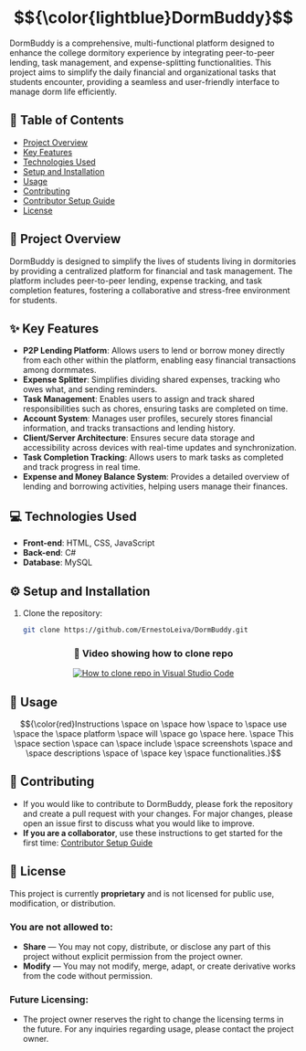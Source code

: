 # $${\color{lightblue}DormBuddy}$$

DormBuddy is a comprehensive, multi-functional platform designed to enhance the college dormitory experience by integrating peer-to-peer lending, task management, and expense-splitting functionalities. This project aims to simplify the daily financial and organizational tasks that students encounter, providing a seamless and user-friendly interface to manage dorm life efficiently.

## 📑 Table of Contents
- [Project Overview](#-project-overview)
- [Key Features](#-key-features)
- [Technologies Used](#-technologies-used)
- [Setup and Installation](#%EF%B8%8F-setup-and-installation)
- [Usage](#-usage)
- [Contributing](#-contributing)
- [Contributor Setup Guide](SETUP.md)
- [License](#-license)

## 📝 Project Overview
DormBuddy is designed to simplify the lives of students living in dormitories by providing a centralized platform for financial and task management. The platform includes peer-to-peer lending, expense tracking, and task completion features, fostering a collaborative and stress-free environment for students.

## ✨ Key Features
- **P2P Lending Platform**: Allows users to lend or borrow money directly from each other within the platform, enabling easy financial transactions among dormmates.
- **Expense Splitter**: Simplifies dividing shared expenses, tracking who owes what, and sending reminders.
- **Task Management**: Enables users to assign and track shared responsibilities such as chores, ensuring tasks are completed on time.
- **Account System**: Manages user profiles, securely stores financial information, and tracks transactions and lending history.
- **Client/Server Architecture**: Ensures secure data storage and accessibility across devices with real-time updates and synchronization.
- **Task Completion Tracking**: Allows users to mark tasks as completed and track progress in real time.
- **Expense and Money Balance System**: Provides a detailed overview of lending and borrowing activities, helping users manage their finances.

## 💻 Technologies Used
- **Front-end**: HTML, CSS, JavaScript
- **Back-end**: C#
- **Database**: MySQL

## ⚙️ Setup and Installation
1. Clone the repository:
   ```bash
   git clone https://github.com/ErnestoLeiva/DormBuddy.git
<div align="center"><h3>🎥 Video showing how to clone repo</h3>
  <a href="https://www.youtube.com/watch?v=Qn-C4zrXCCQ" target="_blank">
    <img src="https://img.youtube.com/vi/Qn-C4zrXCCQ/0.jpg" alt="How to clone repo in Visual Studio Code" />
  </a>
</div>

## 🚀 Usage
$${\color{red}Instructions \space on \space how \space to \space use \space the \space platform \space will \space go \space here. \space This \space section \space can \space include \space screenshots \space and \space descriptions \space of \space key \space functionalities.}$$

## 🤝 Contributing
- If you would like to contribute to DormBuddy, please fork the repository and create a pull request with your changes. For major changes, please open an issue first to discuss what you would like to improve.
- **If you are a collaborator**, use these instructions to get started for the first time: [Contributor Setup Guide](SETUP.md) 

## 📜 License

This project is currently **proprietary** and is not licensed for public use, modification, or distribution.

### You are **not** allowed to:
- **Share** — You may not copy, distribute, or disclose any part of this project without explicit permission from the project owner.
- **Modify** — You may not modify, merge, adapt, or create derivative works from the code without permission.

### Future Licensing:
- The project owner reserves the right to change the licensing terms in the future. For any inquiries regarding usage, please contact the project owner.
